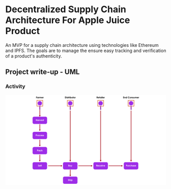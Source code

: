 # Decentralized Supply Chain Architecture For Apple Juice Product
An MVP for a supply chain architecture using technologies like Ethereum and IPFS. The goals are to manage the ensure easy tracking and verification of a product's authenticity.

## Project write-up - UML
### Activity
![Activity Model Diagram](UML-diagrams/activity-model-diagram.png)